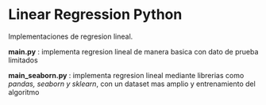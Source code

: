 # Linear Regression Python
Implementaciones de regresion lineal.

**main.py** : implementa regresion lineal de manera basica con dato de prueba limitados

**main_seaborn.py** : implementa regresion lineal mediante librerias como *pandas, seaborn y sklearn*, con un dataset mas amplio y entrenamiento del algoritmo  
